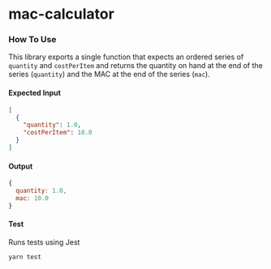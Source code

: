 # mac-calculator
### How To Use
This library exports a single function that expects an ordered series of `quantity` and `costPerItem` and returns the quantity on hand at the end of the series (`quantity`) and the MAC at the end of the series (`mac`).
#### Expected Input
```json
[
  {
    "quantity": 1.0,
    "costPerItem": 10.0
  }
]
```

#### Output
```javascript
{
  quantity: 1.0,
  mac: 10.0
}
```

#### Test
Runs tests using Jest
```
yarn test
```